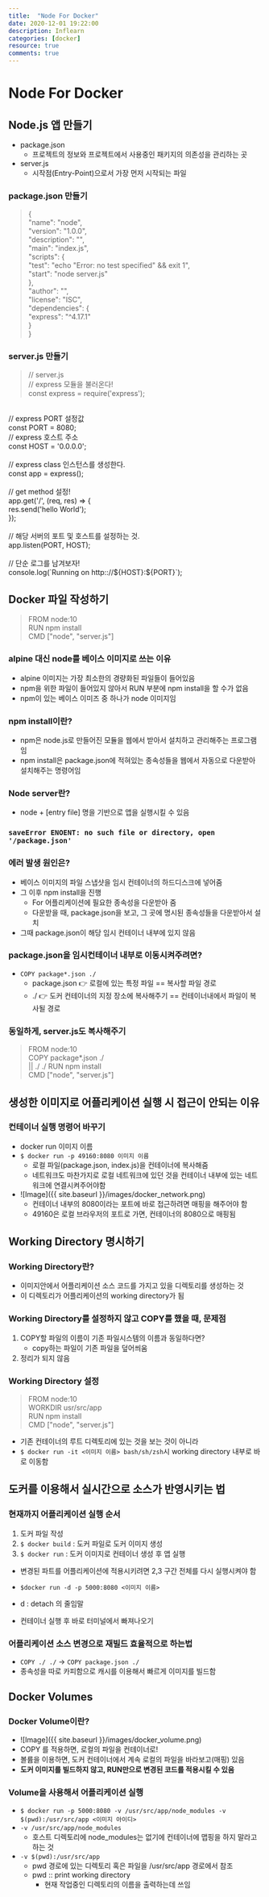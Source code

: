```yaml
---
title:  "Node For Docker"
date: 2020-12-01 19:22:00
description: Inflearn
categories: [docker]
resource: true
comments: true
---
```


# Node For Docker
## Node.js 앱 만들기
- package.json
  - 프로젝트의 정보와 프로젝트에서 사용중인 패키지의 의존성을 관리하는 곳
- server.js
  - 시작점(Entry-Point)으로서 가장 먼저 시작되는 파일

### package.json 만들기
> {  <br>
  "name": "node", <br>
  "version": "1.0.0", <br>
  "description": "", <br>
  "main": "index.js", <br>
  "scripts": { <br>
    "test": "echo \"Error: no test specified\" && exit 1", <br>
    "start": "node server.js" <br>
  }, <br>
  "author": "", <br>
  "license": "ISC", <br>
  "dependencies": { <br>
    "express": "^4.17.1" <br>
  } <br>
}

### server.js 만들기
> // server.js <br>
// express 모듈을 불러온다! <br>
const express = require('express'); <br>
<br>
// express PORT 설정값 <br>
const PORT = 8080; <br>
// express 호스트 주소 <br>
const HOST = '0.0.0.0'; <br>
<br>
// express class 인스턴스를 생성한다. <br>
const app = express(); <br>
<br>
// get method 설정! <br>
app.get('/', (req, res) => { <br>
  res.send('hello World'); <br>
}); <br>
<br>
// 해당 서버의 포트 및 호스트를 설정하는 것. <br>
app.listen(PORT, HOST); <br>
<br>
// 단순 로그를 남겨보자! <br>
console.log(`Running on http:://${HOST}:${PORT}`); <br>

## Docker 파일 작성하기
> FROM node:10  <br>
RUN npm install  <br>
CMD ["node", "server.js"]  <br>

### alpine 대신 node를 베이스 이미지로 쓰는 이유
- alpine 이미지는 가장 최소한의 경량화된 파일들이 들어있음
- npm을 위한 파일이 들어있지 않아서 RUN 부분에 npm install을 할 수가 없음
- npm이 있는 베이스 이미즈 중 하나가 node 이미지임

### npm install이란?
- npm은 node.js로 만들어진 모듈을 웹에서 받아서 설치하고 관리해주는 프로그램임
- npm install은 package.json에 적혀있는 종속성들을 웹에서 자동으로 다운받아 설치해주는 명령어임
 
### Node server란?
- node + [entry file] 명을 기반으로 앱을 실행시킬 수 있음

### `saveError ENOENT: no such file or directory, open '/package.json'`
### 에러 발생 원인은?
- 베이스 이미지의 파일 스냅샷을 임시 컨테이너의 하드디스크에 넣어줌
- 그 이후 npm install을 진행
  - For 어플리케이션에 필요한 종속성을 다운받아 줌
  - 다운받을 때, package.json을 보고, 그 곳에 명시된 종속성들을 다운받아서 설치
- 그때 package.json이 해당 임시 컨테이너 내부에 있지 않음
  
### package.json을 임시컨테이너 내부로 이동시켜주려면?
- `COPY package*.json ./`
  - package.json 👉 로컬에 있는 특정 파일 == 복사할 파일 경로
  - ./ 👉 도커 컨테이너의 지정 장소에 복사해주기 == 컨테이너내에서 파일이 복사될 경로

### 동일하게, server.js도 복사해주기
> FROM node:10 <br>
COPY package*.json ./ <br> || ./ ./
RUN npm install <br>
CMD ["node", "server.js"] <br>

## 생성한 이미지로 어플리케이션 실행 시 접근이 안되는 이유
### 컨테이너 실행 명령어 바꾸기
- docker run 이미지 이름
- `$ docker run -p 49160:8080 이미지 이름`
  - 로컬 파일(package.json, index.js)을 컨테이너에 복사해줌
  - 네트워크도 마찬가지로 로컬 네트워크에 있던 것을 컨테이너 내부에 있는 네트워크에 연결시켜주어야함
- ![Image]({{ site.baseurl }}/images/docker_network.png)<br>
  - 컨테이너 내부의 8080이라는 포트에 바로 접근하려면 매핑을 해주어야 함
  - 49160은 로컬 브라우저의 포트로 가면, 컨테이너의 8080으로 매핑됨

## Working Directory 명시하기
### Working Directory란?
- 이미지안에서 어플리케이션 소스 코드를 가지고 있을 디렉토리를 생성하는 것
- 이 디렉토리가 어플리케이션의 working directory가 됨

### Working Directory를 설정하지 않고 COPY를 했을 때, 문제점
1. COPY할 파일의 이름이 기존 파일시스템의 이름과 동일하다면?
   - copy하는 파일이 기존 파일을 덮어씌움
2. 정리가 되지 않음

### Working Directory 설정 
> FROM node:10  <br>
WORKDIR usr/src/app <br>
RUN npm install  <br>
CMD ["node", "server.js"]  <br>

- 기존 컨테이너의 루트 디렉토리에 있는 것을 보는 것이 아니라
- `$ docker run -it <이미지 이름> bash/sh/zsh`시 working directory 내부로 바로 이동함

<!-- ## 어플리케이션 소스 변경으로 다시 빌드하는 것에 대한 문제점 -->
## 도커를 이용해서 실시간으로 소스가 반영시키는 법
### 현재까지 어플리케이션 실행 순서
1. 도커 파일 작성
2. `$ docker build` : 도커 파일로 도커 이미지 생성
3. `$ docker run` : 도커 이미지로 컨테이너 생성 후 앱 실행
- 변경된 파트를 어플리케이션에 적용시키려면 2,3 구간 전체를 다시 실행시켜야 함


- `$docker run -d -p 5000:8080 <이미지 이름>`
- d : detach 의 줄임말
- 컨테이너 실행 후 바로 터미널에서 빠져나오기

### 어플리케이션 소스 변경으로 재빌드 효율적으로 하는법
- `COPY ./ ./` -> `COPY package.json ./`
- 종속성을 따로 카피함으로 캐시를 이용해서 빠르게 이미지를 빌드함

## Docker Volumes
### Docker Volume이란?
- ![Image]({{ site.baseurl }}/images/docker_volume.png)<br>
- COPY 를 적용하면, 로컬의 파일을 컨테이너로!
- 볼륨을 이용하면, 도커 컨테이너에서 계속 로컬의 파일을 바라보고(매핑) 있음
- **도커 이미지를 빌드하지 않고, RUN만으로 변경된 코드를 적용시킬 수 있음**

### Volume을 사용해서 어플리케이션 실행
- `$ docker run -p 5000:8080 -v /usr/src/app/node_modules -v $(pwd):/usr/src/app <이미지 아이디>` 
- `-v /usr/src/app/node_modules`
  - 호스트 디렉토리에 node_modules는 없기에 컨테이너에 맵핑을 하지 말라고 하는 것
- `-v $(pwd):/usr/src/app`
  - pwd 경로에 있는 디렉토리 혹은 파일을 /usr/src/app 경로에서 참조
  - pwd :: print working directory
    - 현재 작업중인 디렉토리의 이름을 출력하는데 쓰임
  


